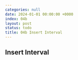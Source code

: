 ```yaml
---
categories: null
date: 2024-01-01 00:00:00 +0000
index: 04b
layout: post
status: todo
title: 04b Insert Interval
---
```


## Insert Interval